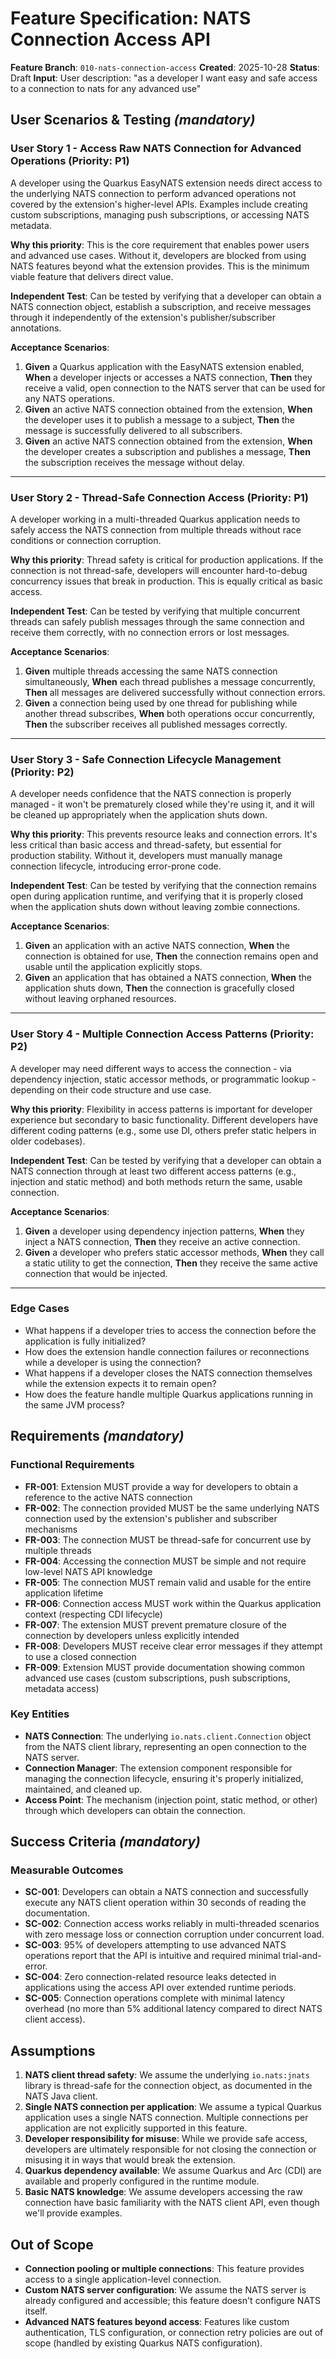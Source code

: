 # Feature Specification: NATS Connection Access API

**Feature Branch**: `010-nats-connection-access`
**Created**: 2025-10-28
**Status**: Draft
**Input**: User description: "as a developer I want easy and safe access to a connection to nats for any advanced use"

## User Scenarios & Testing *(mandatory)*

<!--
  IMPORTANT: User stories should be PRIORITIZED as user journeys ordered by importance.
  Each user story/journey must be INDEPENDENTLY TESTABLE - meaning if you implement just ONE of them,
  you should still have a viable MVP (Minimum Viable Product) that delivers value.
  
  Assign priorities (P1, P2, P3, etc.) to each story, where P1 is the most critical.
  Think of each story as a standalone slice of functionality that can be:
  - Developed independently
  - Tested independently
  - Deployed independently
  - Demonstrated to users independently
-->

### User Story 1 - Access Raw NATS Connection for Advanced Operations (Priority: P1)

A developer using the Quarkus EasyNATS extension needs direct access to the underlying NATS connection to perform advanced operations not covered by the extension's higher-level APIs. Examples include creating custom subscriptions, managing push subscriptions, or accessing NATS metadata.

**Why this priority**: This is the core requirement that enables power users and advanced use cases. Without it, developers are blocked from using NATS features beyond what the extension provides. This is the minimum viable feature that delivers direct value.

**Independent Test**: Can be tested by verifying that a developer can obtain a NATS connection object, establish a subscription, and receive messages through it independently of the extension's publisher/subscriber annotations.

**Acceptance Scenarios**:

1. **Given** a Quarkus application with the EasyNATS extension enabled, **When** a developer injects or accesses a NATS connection, **Then** they receive a valid, open connection to the NATS server that can be used for any NATS operations.
2. **Given** an active NATS connection obtained from the extension, **When** the developer uses it to publish a message to a subject, **Then** the message is successfully delivered to all subscribers.
3. **Given** an active NATS connection obtained from the extension, **When** the developer creates a subscription and publishes a message, **Then** the subscription receives the message without delay.

---

### User Story 2 - Thread-Safe Connection Access (Priority: P1)

A developer working in a multi-threaded Quarkus application needs to safely access the NATS connection from multiple threads without race conditions or connection corruption.

**Why this priority**: Thread safety is critical for production applications. If the connection is not thread-safe, developers will encounter hard-to-debug concurrency issues that break in production. This is equally critical as basic access.

**Independent Test**: Can be tested by verifying that multiple concurrent threads can safely publish messages through the same connection and receive them correctly, with no connection errors or lost messages.

**Acceptance Scenarios**:

1. **Given** multiple threads accessing the same NATS connection simultaneously, **When** each thread publishes a message concurrently, **Then** all messages are delivered successfully without connection errors.
2. **Given** a connection being used by one thread for publishing while another thread subscribes, **When** both operations occur concurrently, **Then** the subscriber receives all published messages correctly.

---

### User Story 3 - Safe Connection Lifecycle Management (Priority: P2)

A developer needs confidence that the NATS connection is properly managed - it won't be prematurely closed while they're using it, and it will be cleaned up appropriately when the application shuts down.

**Why this priority**: This prevents resource leaks and connection errors. It's less critical than basic access and thread-safety, but essential for production stability. Without it, developers must manually manage connection lifecycle, introducing error-prone code.

**Independent Test**: Can be tested by verifying that the connection remains open during application runtime, and verifying that it is properly closed when the application shuts down without leaving zombie connections.

**Acceptance Scenarios**:

1. **Given** an application with an active NATS connection, **When** the connection is obtained for use, **Then** the connection remains open and usable until the application explicitly stops.
2. **Given** an application that has obtained a NATS connection, **When** the application shuts down, **Then** the connection is gracefully closed without leaving orphaned resources.

---

### User Story 4 - Multiple Connection Access Patterns (Priority: P2)

A developer may need different ways to access the connection - via dependency injection, static accessor methods, or programmatic lookup - depending on their code structure and use case.

**Why this priority**: Flexibility in access patterns is important for developer experience but secondary to basic functionality. Different developers have different coding patterns (e.g., some use DI, others prefer static helpers in older codebases).

**Independent Test**: Can be tested by verifying that a developer can obtain a NATS connection through at least two different access patterns (e.g., injection and static method) and both methods return the same, usable connection.

**Acceptance Scenarios**:

1. **Given** a developer using dependency injection patterns, **When** they inject a NATS connection, **Then** they receive an active connection.
2. **Given** a developer who prefers static accessor methods, **When** they call a static utility to get the connection, **Then** they receive the same active connection that would be injected.

---

### Edge Cases

- What happens if a developer tries to access the connection before the application is fully initialized?
- How does the extension handle connection failures or reconnections while a developer is using the connection?
- What happens if a developer closes the NATS connection themselves while the extension expects it to remain open?
- How does the feature handle multiple Quarkus applications running in the same JVM process?

## Requirements *(mandatory)*

<!--
  ACTION REQUIRED: The content in this section represents placeholders.
  Fill them out with the right functional requirements.
-->

### Functional Requirements

- **FR-001**: Extension MUST provide a way for developers to obtain a reference to the active NATS connection
- **FR-002**: The connection provided MUST be the same underlying NATS connection used by the extension's publisher and subscriber mechanisms
- **FR-003**: The connection MUST be thread-safe for concurrent use by multiple threads
- **FR-004**: Accessing the connection MUST be simple and not require low-level NATS API knowledge
- **FR-005**: The connection MUST remain valid and usable for the entire application lifetime
- **FR-006**: Connection access MUST work within the Quarkus application context (respecting CDI lifecycle)
- **FR-007**: The extension MUST prevent premature closure of the connection by developers unless explicitly intended
- **FR-008**: Developers MUST receive clear error messages if they attempt to use a closed connection
- **FR-009**: Extension MUST provide documentation showing common advanced use cases (custom subscriptions, push subscriptions, metadata access)

### Key Entities

- **NATS Connection**: The underlying `io.nats.client.Connection` object from the NATS client library, representing an open connection to the NATS server.
- **Connection Manager**: The extension component responsible for managing the connection lifecycle, ensuring it's properly initialized, maintained, and cleaned up.
- **Access Point**: The mechanism (injection point, static method, or other) through which developers can obtain the connection.

## Success Criteria *(mandatory)*

<!--
  ACTION REQUIRED: Define measurable success criteria.
  These must be technology-agnostic and measurable.
-->

### Measurable Outcomes

- **SC-001**: Developers can obtain a NATS connection and successfully execute any NATS client operation within 30 seconds of reading the documentation.
- **SC-002**: Connection access works reliably in multi-threaded scenarios with zero message loss or connection corruption under concurrent load.
- **SC-003**: 95% of developers attempting to use advanced NATS operations report that the API is intuitive and required minimal trial-and-error.
- **SC-004**: Zero connection-related resource leaks detected in applications using the access API over extended runtime periods.
- **SC-005**: Connection operations complete with minimal latency overhead (no more than 5% additional latency compared to direct NATS client access).

## Assumptions

1. **NATS client thread safety**: We assume the underlying `io.nats:jnats` library is thread-safe for the connection object, as documented in the NATS Java client.
2. **Single NATS connection per application**: We assume a typical Quarkus application uses a single NATS connection. Multiple connections per application are not explicitly supported in this feature.
3. **Developer responsibility for misuse**: While we provide safe access, developers are ultimately responsible for not closing the connection or misusing it in ways that would break the extension.
4. **Quarkus dependency available**: We assume Quarkus and Arc (CDI) are available and properly configured in the runtime module.
5. **Basic NATS knowledge**: We assume developers accessing the raw connection have basic familiarity with the NATS client API, even though we'll provide examples.

## Out of Scope

- **Connection pooling or multiple connections**: This feature provides access to a single application-level connection.
- **Custom NATS server configuration**: We assume the NATS server is already configured and accessible; this feature doesn't configure NATS itself.
- **Advanced NATS features beyond access**: Features like custom authentication, TLS configuration, or connection retry policies are out of scope (handled by existing Quarkus NATS configuration).
